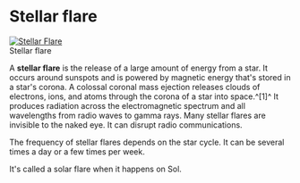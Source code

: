 # Stellar flare
[![Stellar Flare](https://static.wikia.nocookie.net/elite-dangerous/images/7/75/Stellar_Flare.jpg/revision/latest/scale-to-width-down/250?cb=20170601091116)](https://static.wikia.nocookie.net/elite-dangerous/images/7/75/Stellar_Flare.jpg/revision/latest?cb=20170601091116) 	 		 			 		 		 		 			
Stellar flare
 		 	 

A **stellar flare** is the release of a large amount of energy from a star. It occurs around sunspots and is powered by magnetic energy that's stored in a star's corona. A colossal coronal mass ejection releases clouds of electrons, ions, and atoms through the corona of a star into space.^[1]^ It produces radiation across the electromagnetic spectrum and all wavelengths from radio waves to gamma rays. Many stellar flares are invisible to the naked eye. It can disrupt radio communications.

The frequency of stellar flares depends on the star cycle. It can be several times a day or a few times per week.

It's called a solar flare when it happens on Sol.